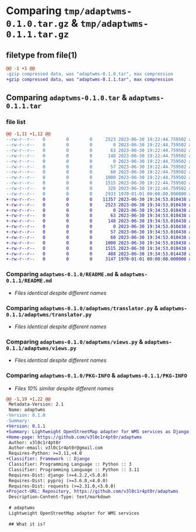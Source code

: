# Comparing `tmp/adaptwms-0.1.0.tar.gz` & `tmp/adaptwms-0.1.1.tar.gz`

## filetype from file(1)

```diff
@@ -1 +1 @@
-gzip compressed data, was "adaptwms-0.1.0.tar", max compression
+gzip compressed data, was "adaptwms-0.1.1.tar", max compression
```

## Comparing `adaptwms-0.1.0.tar` & `adaptwms-0.1.1.tar`

### file list

```diff
@@ -1,11 +1,12 @@
--rw-r--r--   0        0        0     2523 2023-06-30 19:22:44.759502 adaptwms-0.1.0/README.md
--rw-r--r--   0        0        0        0 2023-06-30 19:22:44.759502 adaptwms-0.1.0/adaptwms/__init__.py
--rw-r--r--   0        0        0       63 2023-06-30 19:22:44.759502 adaptwms-0.1.0/adaptwms/admin.py
--rw-r--r--   0        0        0      148 2023-06-30 19:22:44.759502 adaptwms-0.1.0/adaptwms/apps.py
--rw-r--r--   0        0        0        0 2023-06-30 19:22:44.759502 adaptwms-0.1.0/adaptwms/migrations/__init__.py
--rw-r--r--   0        0        0       57 2023-06-30 19:22:44.759502 adaptwms-0.1.0/adaptwms/models.py
--rw-r--r--   0        0        0       60 2023-06-30 19:22:44.759502 adaptwms-0.1.0/adaptwms/tests.py
--rw-r--r--   0        0        0     1000 2023-06-30 19:22:44.759502 adaptwms-0.1.0/adaptwms/translator.py
--rw-r--r--   0        0        0     1515 2023-06-30 19:22:44.759502 adaptwms-0.1.0/adaptwms/views.py
--rw-r--r--   0        0        0      328 2023-06-30 19:22:44.759502 adaptwms-0.1.0/pyproject.toml
--rw-r--r--   0        0        0     2933 1970-01-01 00:00:00.000000 adaptwms-0.1.0/PKG-INFO
+-rw-r--r--   0        0        0    11357 2023-06-30 19:34:53.010438 adaptwms-0.1.1/LICENSE
+-rw-r--r--   0        0        0     2523 2023-06-30 19:34:53.010438 adaptwms-0.1.1/README.md
+-rw-r--r--   0        0        0        0 2023-06-30 19:34:53.010438 adaptwms-0.1.1/adaptwms/__init__.py
+-rw-r--r--   0        0        0       63 2023-06-30 19:34:53.010438 adaptwms-0.1.1/adaptwms/admin.py
+-rw-r--r--   0        0        0      148 2023-06-30 19:34:53.010438 adaptwms-0.1.1/adaptwms/apps.py
+-rw-r--r--   0        0        0        0 2023-06-30 19:34:53.010438 adaptwms-0.1.1/adaptwms/migrations/__init__.py
+-rw-r--r--   0        0        0       57 2023-06-30 19:34:53.010438 adaptwms-0.1.1/adaptwms/models.py
+-rw-r--r--   0        0        0       60 2023-06-30 19:34:53.010438 adaptwms-0.1.1/adaptwms/tests.py
+-rw-r--r--   0        0        0     1000 2023-06-30 19:34:53.010438 adaptwms-0.1.1/adaptwms/translator.py
+-rw-r--r--   0        0        0     1515 2023-06-30 19:34:53.010438 adaptwms-0.1.1/adaptwms/views.py
+-rw-r--r--   0        0        0      488 2023-06-30 19:34:53.014438 adaptwms-0.1.1/pyproject.toml
+-rw-r--r--   0        0        0     3147 1970-01-01 00:00:00.000000 adaptwms-0.1.1/PKG-INFO
```

### Comparing `adaptwms-0.1.0/README.md` & `adaptwms-0.1.1/README.md`

 * *Files identical despite different names*

### Comparing `adaptwms-0.1.0/adaptwms/translator.py` & `adaptwms-0.1.1/adaptwms/translator.py`

 * *Files identical despite different names*

### Comparing `adaptwms-0.1.0/adaptwms/views.py` & `adaptwms-0.1.1/adaptwms/views.py`

 * *Files identical despite different names*

### Comparing `adaptwms-0.1.0/PKG-INFO` & `adaptwms-0.1.1/PKG-INFO`

 * *Files 10% similar despite different names*

```diff
@@ -1,19 +1,22 @@
 Metadata-Version: 2.1
 Name: adaptwms
-Version: 0.1.0
-Summary: 
+Version: 0.1.1
+Summary: Lightweight OpenStreetMap adapter for WMS services as Django app
+Home-page: https://github.com/v3l0c1r4pt0r/adaptwms
 Author: v3l0c1r4pt0r
 Author-email: v3l0c1r4pt0r@gmail.com
 Requires-Python: >=3.11,<4.0
+Classifier: Framework :: Django
 Classifier: Programming Language :: Python :: 3
 Classifier: Programming Language :: Python :: 3.11
 Requires-Dist: django (>=4.2.2,<5.0.0)
 Requires-Dist: pyproj (>=3.6.0,<4.0.0)
 Requires-Dist: requests (>=2.31.0,<3.0.0)
+Project-URL: Repository, https://github.com/v3l0c1r4pt0r/adaptwms
 Description-Content-Type: text/markdown
 
 # adaptwms
 Lightweight OpenStreetMap adapter for WMS services
 
 ## What it is?
```

